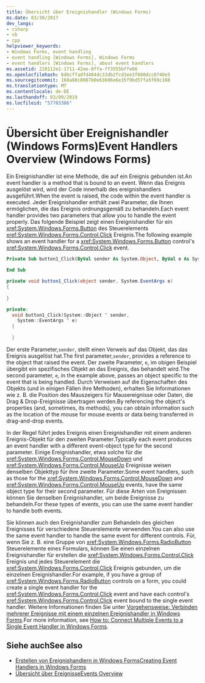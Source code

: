 ```yaml
---
title: Übersicht über Ereignishandler (Windows Forms)
ms.date: 03/30/2017
dev_langs:
- csharp
- vb
- cpp
helpviewer_keywords:
- Windows Forms, event handling
- event handling [Windows Forms], Windows Forms
- event handlers [Windows Forms], about event handlers
ms.assetid: 228112e1-1711-42ee-8ffa-ff3555bffe66
ms.openlocfilehash: 6dbcffadfd484dc33db2fcd3ee3f680dcc0740e5
ms.sourcegitcommit: 160a88c8087b0e63606e6e35f9bd57fa5f69c168
ms.translationtype: MT
ms.contentlocale: de-DE
ms.lasthandoff: 03/09/2019
ms.locfileid: "57703386"
---
```

# <a name="event-handlers-overview-windows-forms"></a><span data-ttu-id="c72c6-102">Übersicht über Ereignishandler (Windows Forms)</span><span class="sxs-lookup"><span data-stu-id="c72c6-102">Event Handlers Overview (Windows Forms)</span></span>
<span data-ttu-id="c72c6-103">Ein Ereignishandler ist eine Methode, die auf ein Ereignis gebunden ist.</span><span class="sxs-lookup"><span data-stu-id="c72c6-103">An event handler is a method that is bound to an event.</span></span> <span data-ttu-id="c72c6-104">Wenn das Ereignis ausgelöst wird, wird der Code innerhalb des ereignishandlers ausgeführt.</span><span class="sxs-lookup"><span data-stu-id="c72c6-104">When the event is raised, the code within the event handler is executed.</span></span> <span data-ttu-id="c72c6-105">Jeder Ereignishandler enthält zwei Parameter, die Ihnen ermöglichen, die das Ereignis ordnungsgemäß zu behandeln.</span><span class="sxs-lookup"><span data-stu-id="c72c6-105">Each event handler provides two parameters that allow you to handle the event properly.</span></span> <span data-ttu-id="c72c6-106">Das folgende Beispiel zeigt einen Ereignishandler für ein <xref:System.Windows.Forms.Button> des Steuerelements <xref:System.Windows.Forms.Control.Click> Ereignis.</span><span class="sxs-lookup"><span data-stu-id="c72c6-106">The following example shows an event handler for a <xref:System.Windows.Forms.Button> control's <xref:System.Windows.Forms.Control.Click> event.</span></span>  
  
```vb  
Private Sub button1_Click(ByVal sender As System.Object, ByVal e As System.EventArgs) Handles button1.Click  
  
End Sub  
```  
  
```csharp  
private void button1_Click(object sender, System.EventArgs e)   
{  
  
}  
```  
  
```cpp  
private:  
  void button1_Click(System::Object ^ sender,  
    System::EventArgs ^ e)  
  {  
  
  }  
```  
  
 <span data-ttu-id="c72c6-107">Der erste Parameter,`sender`, stellt einen Verweis auf das Objekt, das das Ereignis ausgelöst hat.</span><span class="sxs-lookup"><span data-stu-id="c72c6-107">The first parameter,`sender`, provides a reference to the object that raised the event.</span></span> <span data-ttu-id="c72c6-108">Der zweite Parameter, `e`, im obigen Beispiel übergibt ein spezifisches Objekt an das Ereignis, das behandelt wird.</span><span class="sxs-lookup"><span data-stu-id="c72c6-108">The second parameter, `e`, in the example above, passes an object specific to the event that is being handled.</span></span> <span data-ttu-id="c72c6-109">Durch Verweisen auf die Eigenschaften des Objekts (und in einigen Fällen ihre Methoden), erhalten Sie Informationen wie z. B. die Position des Mauszeigers für Mausereignisse oder Daten, die Drag & Drop-Ereignisse übertragen werden.</span><span class="sxs-lookup"><span data-stu-id="c72c6-109">By referencing the object's properties (and, sometimes, its methods), you can obtain information such as the location of the mouse for mouse events or data being transferred in drag-and-drop events.</span></span>  
  
 <span data-ttu-id="c72c6-110">In der Regel führt jedes Ereignis einen Ereignishandler mit einem anderen Ereignis-Objekt für den zweiten Parameter.</span><span class="sxs-lookup"><span data-stu-id="c72c6-110">Typically each event produces an event handler with a different event-object type for the second parameter.</span></span> <span data-ttu-id="c72c6-111">Einige Ereignishandler, etwa solche für die <xref:System.Windows.Forms.Control.MouseDown> und <xref:System.Windows.Forms.Control.MouseUp> Ereignisse weisen denselben Objekttyp für ihre zweite Parameter.</span><span class="sxs-lookup"><span data-stu-id="c72c6-111">Some event handlers, such as those for the <xref:System.Windows.Forms.Control.MouseDown> and <xref:System.Windows.Forms.Control.MouseUp> events, have the same object type for their second parameter.</span></span> <span data-ttu-id="c72c6-112">Für diese Arten von Ereignissen können Sie denselben Ereignishandler, um beide Ereignisse zu behandeln.</span><span class="sxs-lookup"><span data-stu-id="c72c6-112">For these types of events, you can use the same event handler to handle both events.</span></span>  
  
 <span data-ttu-id="c72c6-113">Sie können auch den Ereignishandler zum Behandeln des gleichen Ereignisses für verschiedene Steuerelemente verwenden.</span><span class="sxs-lookup"><span data-stu-id="c72c6-113">You can also use the same event handler to handle the same event for different controls.</span></span> <span data-ttu-id="c72c6-114">Für, wenn Sie z. B. eine Gruppe von <xref:System.Windows.Forms.RadioButton> Steuerelemente eines Formulars, können Sie einen einzelnen Ereignishandler für erstellen die <xref:System.Windows.Forms.Control.Click> Ereignis und jedes Steuerelement die <xref:System.Windows.Forms.Control.Click> Ereignis gebunden, um die einzelnen Ereignishandler.</span><span class="sxs-lookup"><span data-stu-id="c72c6-114">For example, if you have a group of <xref:System.Windows.Forms.RadioButton> controls on a form, you could create a single event handler for the <xref:System.Windows.Forms.Control.Click> event and have each control's <xref:System.Windows.Forms.Control.Click> event bound to the single event handler.</span></span> <span data-ttu-id="c72c6-115">Weitere Informationen finden Sie unter [Vorgehensweise: Verbinden mehrerer Ereignisse mit einem einzelnen Ereignishandler in Windows Forms](how-to-connect-multiple-events-to-a-single-event-handler-in-windows-forms.md).</span><span class="sxs-lookup"><span data-stu-id="c72c6-115">For more information, see [How to: Connect Multiple Events to a Single Event Handler in Windows Forms](how-to-connect-multiple-events-to-a-single-event-handler-in-windows-forms.md).</span></span>  
  
## <a name="see-also"></a><span data-ttu-id="c72c6-116">Siehe auch</span><span class="sxs-lookup"><span data-stu-id="c72c6-116">See also</span></span>
- [<span data-ttu-id="c72c6-117">Erstellen von Ereignishandlern in Windows Forms</span><span class="sxs-lookup"><span data-stu-id="c72c6-117">Creating Event Handlers in Windows Forms</span></span>](creating-event-handlers-in-windows-forms.md)
- [<span data-ttu-id="c72c6-118">Übersicht über Ereignisse</span><span class="sxs-lookup"><span data-stu-id="c72c6-118">Events Overview</span></span>](events-overview-windows-forms.md)

